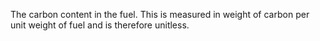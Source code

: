 The carbon content in the fuel. This is measured in weight of carbon per unit weight of fuel and is therefore unitless.